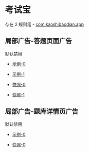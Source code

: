 # 考试宝

存在 2 规则组 - [com.kaoshibaodian.app](/src/apps/com.kaoshibaodian.app.ts)

## 局部广告-答题页面广告

默认禁用

- [示例-0](https://m.gkd.li/110102406/e52be890-deed-431c-b444-e5a2bbbdb01c)
- [示例-1](https://m.gkd.li/110102406/e52be890-deed-431c-b444-e5a2bbbdb01c)

- [快照-0](https://i.gkd.li/import/14491656)
- [快照-1](https://i.gkd.li/import/14491656)

## 局部广告-题库详情页广告

默认禁用

- [示例-0](https://m.gkd.li/110102406/3d603f14-56fd-4a50-a120-19dc36d40955)

- [快照-0](https://i.gkd.li/import/14491632)
